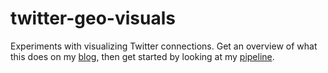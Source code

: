 twitter-geo-visuals
===================

Experiments with visualizing Twitter connections.  Get an overview of what this does on my [blog](http://corbt.com/blog/mapping-countries-in-the-twitterverse.html), then get started by looking at my [pipeline](https://github.com/kcorbitt/twitter-geo-visuals/blob/master/pipeline.md).